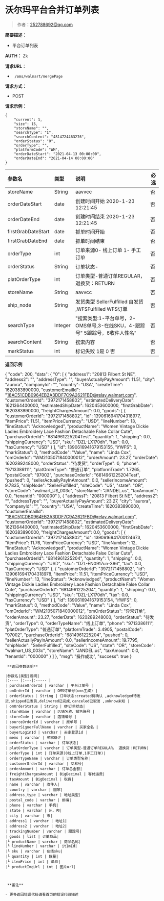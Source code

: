 # 沃尔玛平台合并订单列表

> 作者：252788692@qq.com

**简要描述：** 

- 平台订单列表

**AUTH：**
 Zk

**请求URL：** 
- ` /oms/walmart/mergePage`
  
**请求方式：**
- POST 

**请求示例：** 
```
{
    "current": 1,
    "size": 15,
    "storeName": "",
    "searchType": "1",
    "searchContent": "4814724463276",
    "orderStatus": "0",
    "orderType": "",
    "platformCode": "WM",
    "orderDateStart": "2021-04-13 00:00:00",
    "orderDateEnd": "2021-04-14 00:00:00"
}
```

|参数名|类型|说明|必选|
|:----    |:---|:----- |-----   |
|storeName |String  |aavvcc|否|
|orderDateStart |date   |创建时间开始 2020-1-23 12:21:45|否|
|orderDateEnd |date   |创建时间结束 2020-1-23 12:21:45|否|
|firstGrabDateStart |date   |抓单时间开始|否|
|firstGrabDateEnd |date   |抓单时间结束|否|
|orderType |int   |订单来源0- 线上订单 1- 手工订单|否|
|orderStatus |String   |订单状态-|否|
|platOrderType |int   |订单类型-普通订单REGULAR， 退换货：RETURN|否|
|storeName |String  |aavvcc|否|
|ship_node |String  |发货类型 SellerFulfilled 自发货 ,WFSFulfilled WFS订单|否|
|searchType |Integer   |"搜索类型:1-平台单号，2-OMS单号,3-在线SKU，4-跟踪号"  5跟踪号，6收件人性名"|否|
|searchContent |String   |搜索内容|否|
|markStatus |int   |标记失败 1是 0 否|否|

**返回示例**

{
	"code": 200,
	"data": {
		"0": [
			{
				"address1": "20813 Filbert St NE",
				"address2": "",
				"addressType": "",
				"buyerActuallyPayAmount": 11.51,
				"city": "aurora",
				"companyId": "",
				"country": "USA",
				"createTime": 1620383890000,
				"customerEmailId": "18AC51CDB0964EB2A3DDF7C9A2621FBD@relay.walmart.com",
				"customerOrderId": "3972171458802",
				"estimatedDeliveryDate": 1621364400000,
				"estimatedShipDate": 1620453600000,
				"firstGrabDate": 1620383890000,
				"freightChargesAmount": 0.0,
				"goods": [
					{
						"customerOrderId": "3972171458802",
						"id": 1390616941704318977,
						"itemPrice": 11.51,
						"itemPriceCurrency": "USD",
						"lineNumber": 13,
						"lineStatus": "Acknowledged",
						"productName": "Women Vintage Dickie Ladies Embroidery Lace Fashion Detachable False Collar Cute",
						"purchaseOrderId": "6814961225204Test",
						"quantity": 1,
						"shipping": 0.0,
						"shippingCurrency": "USD",
						"sku": "DZL-LX170dh",
						"tax": 0.0,
						"taxCurrency": "USD"
					}
				],
				"id": 1390616941679153155,
				"ifWFS": 0,
				"markStatus": 0,
				"methodCode": "Value",
				"name": "Linda Cox",
				"omOrderId": "WM2105071840000012",
				"orderAmount": 23.27,
				"orderDate": 1620289248000,
				"orderStatus": "待发货",
				"orderType": 0,
				"phone": "9713386111",
				"platOrderType": "普通订单",
				"platformTrade": 1.7265,
				"postalCode": "97002",
				"purchaseOrderId": "6814961225204Test",
				"pushed": 0,
				"sellerActuallyPayInAmount": 0.0,
				"sellerIncomeAmount": 9.7835,
				"shipNode": "SellerFulfilled",
				"siteCode": "US",
				"state": "OR",
				"storeCode": "walmart_US_003c",
				"storeName": "JANDEL.us",
				"taxAmount": 0.0,
				"tenantId": "000000"
			},
			{
				"address1": "20813 Filbert St NE",
				"address2": "",
				"addressType": "",
				"buyerActuallyPayAmount": 23.27,
				"city": "aurora",
				"companyId": "",
				"country": "USA",
				"createTime": 1620383890000,
				"customerEmailId": "18AC51CDB0964EB2A3DDF7C9A2621FBD@relay.walmart.com",
				"customerOrderId": "3972171458802",
				"estimatedDeliveryDate": 1621364400000,
				"estimatedShipDate": 1620453600000,
				"firstGrabDate": 1620383890000,
				"freightChargesAmount": 0.0,
				"goods": [
					{
						"customerOrderId": "3972171458802",
						"id": 1390616941700124673,
						"itemPrice": 11.76,
						"itemPriceCurrency": "USD",
						"lineNumber": 12,
						"lineStatus": "Acknowledged",
						"productName": "Women Vintage Dickie Ladies Embroidery Lace Fashion Detachable False Collar Cute",
						"purchaseOrderId": "6814961225204",
						"quantity": 1,
						"shipping": 0.0,
						"shippingCurrency": "USD",
						"sku": "DZL-EN0917un-396",
						"tax": 0.0,
						"taxCurrency": "USD"
					},
					{
						"customerOrderId": "3972171458802",
						"id": 1390616941704318978,
						"itemPrice": 11.51,
						"itemPriceCurrency": "USD",
						"lineNumber": 13,
						"lineStatus": "Acknowledged",
						"productName": "Women Vintage Dickie Ladies Embroidery Lace Fashion Detachable False Collar Cute",
						"purchaseOrderId": "6814961225204",
						"quantity": 1,
						"shipping": 0.0,
						"shippingCurrency": "USD",
						"sku": "DZL-LX170dh",
						"tax": 0.0,
						"taxCurrency": "USD"
					}
				],
				"id": 1390616941679153154,
				"ifWFS": 0,
				"markStatus": 0,
				"methodCode": "Value",
				"name": "Linda Cox",
				"omOrderId": "WM2105071840000012",
				"omOrderStatus": "异常订单",
				"orderAmount": 23.27,
				"orderDate": 1620289248000,
				"orderStatus": "待发货",
				"orderType": 0,
				"orderTypeName": "线上订单",
				"phone": "9713386111",
				"platOrderType": "普通订单",
				"platformTrade": 3.4905,
				"postalCode": "97002",
				"purchaseOrderId": "6814961225204",
				"pushed": 0,
				"sellerActuallyPayInAmount": 0.0,
				"sellerIncomeAmount": 19.7795,
				"shipNode": "SellerFulfilled",
				"siteCode": "US",
				"state": "OR",
				"storeCode": "walmart_US_003c",
				"storeName": "JANDEL.us",
				"taxAmount": 0.0,
				"tenantId": "000000"
			}
		]
	},
	"msg": "操作成功",
	"success": true
}
```
 **返回参数说明** 

|参数名|类型|说明|
|:---- |:---|:----- |
| purchaseOrderId | varchar | 平台订单号 |
| omOrderId | varchar | OMS订单号(oms生成) |
| orderStatus | String | 订单状态:created待确认 ,acknowledged待发货,shipped已发货,delivered已完成,canceled已取消 ,unknow未知 |
| omOrderStatus | String | OM订单状态|
| storeName | varchar | 店铺名称、销售账号 |
| storeCode | varchar | 店铺编号 |
| sourceOrderId | varchar | 原单号 |
| buyerSignerFullName | varchar | 买家全名 |
| buyerLoginId | varchar | 买家登录id |
| memo | varchar | 买家备注 |
| orderStatus | varchar | 订单状态|
| platOrderType | varchar | 订单类型-普通订单REGULAR， 退换货：RETURN|
| orderType | int | 订单来源(0线上订单,1手工订单)|
| orderTypeName | varchar | 订单类型名称|
| customerOrderId | varchar | 交易号|
| orderAmount | varchar | 订单总金额|
| freightChargesAmount | BigDecimal | 客付运费|
| taxAmount | BigDecimal | 税费|
| name | varchar | 收件人|
| country | varchar | 国家|
| address_type | varchar | 地址类型|
| postal_code | varchar | 邮编|
| phone | varchar | 手机|
| state | varchar | 州、邦|
| city | varchar | 市|
| address1 | varchar | 地址1|
| address2 | varchar | 地址2|
| trackingNumber | varchar | 跟踪号|
| goods | list | 订单商品|
|└ productName | varchar | 商品名称|
|└ lineNumber | varchar | itImId|
|└ sku | varchar | 在线sku|
|└ quantity | int | 数量|
|└ itemPrice | int | 单价|
|└ productImgUrl | int | 图片url|



 **备注** 

- 更多返回错误代码请看首页的错误代码描述